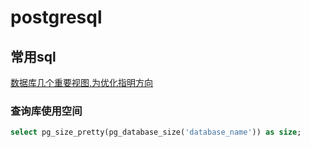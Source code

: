 # postgresql
## 常用sql
[数据库几个重要视图,为优化指明方向](http://blog.itpub.net/31493717/viewspace-2643152/)
### 查询库使用空间
```sql 
select pg_size_pretty(pg_database_size('database_name')) as size; 
```